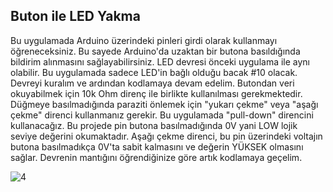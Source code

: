 ## Buton ile LED Yakma
Bu uygulamada Arduino üzerindeki pinleri girdi olarak kullanmayı öğreneceksiniz. Bu sayede Arduino'da uzaktan bir butona basıldığında bildirim alınmasını sağlayabilirsiniz. LED devresi önceki uygulama ile aynı olabilir. Bu uygulamada sadece LED'in bağlı olduğu bacak #10 olacak. Devreyi kuralım ve ardından kodlamaya devam edelim.
Butondan veri okuyabilmek için 10k Ohm direnç ile birlikte kullanılması gerekmektedir. Düğmeye basılmadığında paraziti önlemek için "yukarı çekme" veya "aşağı çekme" direnci kullanmanız gerekir. Bu uygulamada "pull-down" direncini kullanacağız. Bu projede pin butona basılmadığında 0V yani LOW lojik seviye değerini okumaktadır. Aşağı çekme direnci, bu pin üzerindeki voltajın butona basılmadıkça 0V'ta sabit kalmasını ve değerin YÜKSEK olmasını sağlar. Devrenin mantığını öğrendiğinize göre artık kodlamaya geçelim.

![4](https://user-images.githubusercontent.com/112697142/190633739-54ec4c91-b376-4a4c-ad7e-d59bac5075ee.PNG)
